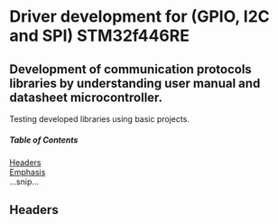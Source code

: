 # Driver development for (GPIO, I2C and SPI) STM32f446RE
## Development of communication protocols libraries by understanding user manual and datasheet microcontroller.
Testing developed libraries using basic projects.
##### Table of Contents  
[Headers](#headers)  
[Emphasis](#emphasis)  
...snip...    
<a name="headers"/>
## Headers
